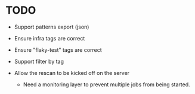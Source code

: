 
TODO
================

* Support patterns export (json)
* Ensure infra tags are correct
* Ensure "flaky-test" tags are correct
* Support filter by tag

* Allow the rescan to be kicked off on the server
    * Need a monitoring layer to prevent multiple jobs from being started.

